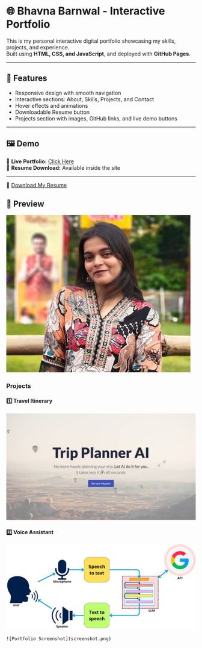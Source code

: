 # 🌐 Bhavna Barnwal - Interactive Portfolio

This is my personal interactive digital portfolio showcasing my skills, projects, and experience.  
Built using **HTML, CSS, and JavaScript**, and deployed with **GitHub Pages**.

---

## 🚀 Features
- Responsive design with smooth navigation  
- Interactive sections: About, Skills, Projects, and Contact  
- Hover effects and animations  
- Downloadable Resume button  
- Projects section with images, GitHub links, and live demo buttons  

---

## 🖼️ Demo


🔗 **Live Portfolio:** [Click Here]( https://bhavnabarnwal.github.io/my-portfolio/)  
📄 **Resume Download:** Available inside the site  

---
📄 [Download My Resume](cv_bhavna.pdf)


## 📸 Preview

![Profile Picture](profile.jpg)

### Projects

#### 1️⃣ Travel Itinerary
![Travel Itinerary](travelitinerary.png)

#### 2️⃣ Voice Assistant
![Voice Assistant](voiceassistant.png)

```bash
![Portfolio Screenshot](screenshot.png)




